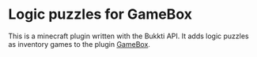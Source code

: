 # Logic puzzles for GameBox

This is a minecraft plugin written with the Bukkti API. It adds logic puzzles as inventory games to the plugin [GameBox](https://www.spigotmc.org/resources/37273/).
